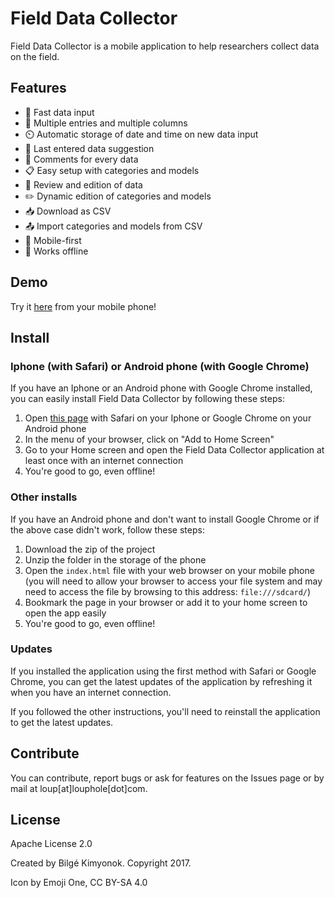 # Field Data Collector
Field Data Collector is a mobile application to help researchers collect data on the field.

## Features
- 🚀 Fast data input
- 💯 Multiple entries and multiple columns
- ⏲️ Automatic storage of date and time on new data input
- 🔄 Last entered data suggestion
- 💬 Comments for every data
- 📋 Easy setup with categories and models
- 👀 Review and edition of data
- ✏️ Dynamic edition of categories and models
- 📥 Download as CSV 
- 📤 Import categories and models from CSV
- 📲 Mobile-first 
- 📶 Works offline

## Demo
Try it [here](http://www.louphole.com/divers/field-data-collector) from your mobile phone!

## Install 
### Iphone (with Safari) or Android phone (with Google Chrome) 
If you have an Iphone or an Android phone with Google Chrome installed, you can easily install Field Data Collector by following these steps:

1. Open [this page](http://www.louphole.com/divers/field-data-collector) with Safari on your Iphone or Google Chrome on your Android phone
2. In the menu of your browser, click on "Add to Home Screen"
3. Go to your Home screen and open the Field Data Collector application at least once with an internet connection
4. You're good to go, even offline!

### Other installs
If you have an Android phone and don't want to install Google Chrome or if the above case didn't work, follow these steps:

1. Download the zip of the project
2. Unzip the folder in the storage of the phone
3. Open the `index.html` file with your web browser on your mobile phone (you will need to allow your browser to access your file system and may need to access the file by browsing to this address: `file:///sdcard/`)
6. Bookmark the page in your browser or add it to your home screen to open the app easily
5. You're good to go, even offline!

### Updates
If you installed the application using the first method with Safari or Google Chrome, you can get the latest updates of the application by refreshing it when you have an internet connection.

If you followed the other instructions, you'll need to reinstall the application to get the latest updates.

## Contribute
You can contribute, report bugs or ask for features on the Issues page or by mail at loup[at]louphole[dot]com.

## License
Apache License 2.0

Created by Bilgé Kimyonok. Copyright 2017.

Icon by Emoji One, CC BY-SA 4.0
